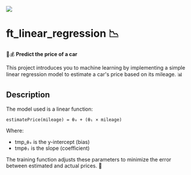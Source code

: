 <img src=https://github.com/monsieurCanard/42Graphics/blob/main/Abstract2.png>

# ft_linear_regression 📉

🚗💰 **Predict the price of a car**

This project introduces you to machine learning by implementing a simple linear regression model to estimate a car's price based on its mileage. 📊

## Description

The model used is a linear function:

```estimatePrice(mileage) = θ₀ + (θ₁ × mileage)```

Where:

- tmp_`θ₀` is the y-intercept (bias)
- tmp`θ₁` is the slope (coefficient)

The training function adjusts these parameters to minimize the error between estimated and actual prices. 🎯
